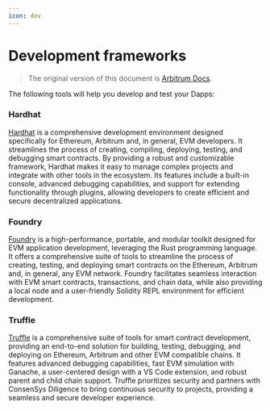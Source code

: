 ```yaml
---
icon: dev
---
```


# Development frameworks

> The original version of this document is [Arbitrum Docs](https://docs.arbitrum.io/build-decentralized-apps/reference/development-frameworks).

The following tools will help you develop and test your Dapps:

### Hardhat

[Hardhat](https://hardhat.org/) is a comprehensive development environment designed specifically for Ethereum, Arbitrum and, in general, EVM developers. It streamlines the process of creating, compiling, deploying, testing, and debugging smart contracts. By providing a robust and customizable framework, Hardhat makes it easy to manage complex projects and integrate with other tools in the ecosystem. Its features include a built-in console, advanced debugging capabilities, and support for extending functionality through plugins, allowing developers to create efficient and secure decentralized applications.

### Foundry

[Foundry](https://github.com/foundry-rs/foundry) is a high-performance, portable, and modular toolkit designed for EVM application development, leveraging the Rust programming language. It offers a comprehensive suite of tools to streamline the process of creating, testing, and deploying smart contracts on the Ethereum, Arbitrum and, in general, any EVM network. Foundry facilitates seamless interaction with EVM smart contracts, transactions, and chain data, while also providing a local node and a user-friendly Solidity REPL environment for efficient development.

### Truffle

[Truffle](https://trufflesuite.com/) is a comprehensive suite of tools for smart contract development, providing an end-to-end solution for building, testing, debugging, and deploying on Ethereum, Arbitrum and other EVM compatible chains. It features advanced debugging capabilities, fast EVM simulation with Ganache, a user-centered design with a VS Code extension, and robust parent and child chain support. Truffle prioritizes security and partners with ConsenSys Diligence to bring continuous security to projects, providing a seamless and secure developer experience.
